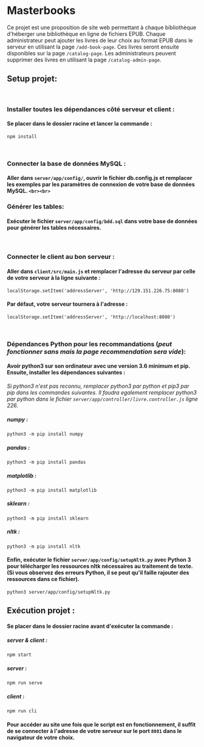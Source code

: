 # Masterbooks

Ce projet est une proposition de site web permettant à chaque bibliothèque d'héberger une bibliothèque en ligne de fichiers EPUB. Chaque administrateur peut ajouter les livres de leur choix au format EPUB dans le serveur en utilisant la page ``/add-book-page``. Ces livres seront ensuite disponibles sur la page ``/catalog-page``. Les administrateurs peuvent supprimer des livres en utilisant la page ``/catalog-admin-page``.

## Setup projet:

<br>

### Installer toutes les dépendances côté serveur et client :

#### Se placer dans le dossier racine et lancer la commande :

```
npm install
```

<br>

### Connecter la base de données MySQL :

#### Aller dans ``server/app/config/``, ouvrir le fichier db.config.js et remplacer les exemples par les paramètres de connexion de votre base de données MySQL.  `<br><br>`

### Générer les tables:

#### Exécuter le fichier ``server/app/config/bdd.sql`` dans votre base de données pour générer les tables nécessaires.

<br>

### Connecter le client au bon serveur :

#### Aller dans ``client/src/main.js`` et remplacer l'adresse du serveur par celle de votre serveur à la ligne suivante :

```
localStorage.setItem('addressServer', 'http://129.151.226.75:8080')
```

#### Par défaut, votre serveur tournera à l'adresse :

```
localStorage.setItem('addressServer', 'http://localhost:8080')
```

<br>

### Dépendances Python pour les recommandations (_peut fonctionner sans mais la page recommendation sera vide_):

#### Avoir python3 sur son ordinateur avec une version 3.6 minimum et pip. Ensuite, installer les dépendances suivantes :
 _Si python3 n'est pas reconnu, remplacer python3 par python et pip3 par pip dans les commandes suivantes. Il faudra egalement remplacer python3 par python dans le fichier ``server/app/controller/livre.controller.js`` ligne 226._

##### numpy :

```
python3 -m pip install numpy
```

##### pandas :

```
python3 -m pip install pandas
```

##### matplotlib :

```
python3 -m pip install matplotlib
```

##### sklearn :

```
python3 -m pip install sklearn
```

##### nltk :

```
python3 -m pip install nltk
```

#### Enfin, exécuter le fichier ``server/app/config/setupNltk.py`` avec Python 3 pour télécharger les ressources nltk nécessaires au traitement de texte. (Si vous observez des erreurs Python, il se peut qu'il faille rajouter des ressources dans ce fichier).

```
python3 server/app/config/setupNltk.py
```

## Exécution projet :

#### Se placer dans le dossier racine avant d'exécuter la commande :

##### server & client :

```
npm start
```

##### server :

```
npm run serve
```

##### client :

```
npm run cli
```

#### Pour accéder au site une fois que le script est en fonctionnement, il suffit de se connecter à l'adresse de votre serveur sur le port ``8081`` dans le navigateur de votre choix.
